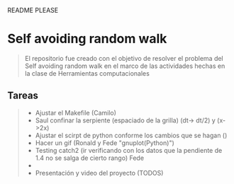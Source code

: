 README PLEASE
# Self avoiding random walk
> El repositorio fue creado con el objetivo de resolver el problema del Self avoiding random walk en el marco de las actividades hechas en la clase de Herramientas computacionales
## Tareas
> * Ajustar el Makefile (Camilo)
> * Saul confinar la serpiente (espaciado de la grilla) (dt-> dt/2) y (x->2x)
> * Ajustar el scirpt de python conforme los cambios que se hagan ()
> * Hacer un gif (Ronald y Fede "gnuplot(Python)")
> * Testing catch2 (ir verificando con los datos que la pendiente de 1.4 no se salga de cierto rango) Fede
> * 
> * Presentación y video del proyecto (TODOS)
